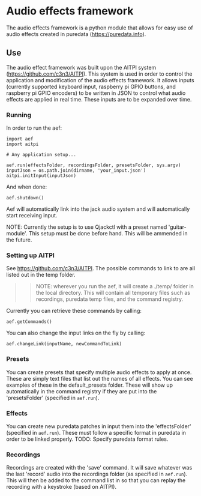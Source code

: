 # Audio effects framework
The audio effects framework is a python module that allows for easy use of audio effects created in puredata (https://puredata.info).

## Use
The audio effect framework was built upon the AITPI system (https://github.com/c3n3/AITPI). This system is used in order to control the application and modification of the audio effects framework. It allows inputs (currently supported keyboard input, raspberry pi GPIO buttons, and raspberry pi GPIO encoders) to be written in JSON to control what audio effects are applied in real time. These inputs are to be expanded over time.

### Running

In order to run the aef:

```
import aef
import aitpi

# Any application setup...

aef.run(effectsFolder, recordingsFolder, presetsFolder, sys.argv)
inputJson = os.path.join(dirname, 'your_input.json')
aitpi.initInput(inputJson)
```

And when done:

```
aef.shutdown()
```

Aef will automatically link into the jack audio system and will automatically start receiving input.

NOTE: Currently the setup is to use Qjackctl with a preset named 'guitar-module'. This setup must be done before hand. This will be ammended in the future.


### Setting up AITPI

See https://github.com/c3n3/AITPI. The possible commands to link to are all listed out in the temp folder.

>> NOTE: wherever you run the aef, it will create a ./temp/ folder in the local directory. This will contain all temporary files such as recordings, puredata temp files, and the command registry.

Currently you can retrieve these commands by calling:

```
aef.getCommands()
```

You can also change the input links on the fly by calling:

```
aef.changeLink(inputName, newCommandToLink)
```

### Presets

You can create presets that specify multiple audio effects to apply at once. These are simply text files that list out the names of all effects. You can see examples of these in the default_presets folder. These will show up automatically in the command registry if they are put into the 'presetsFolder' (specified in `aef.run`).


### Effects

You can create new puredata patches in input them into the 'effectsFolder' (specified in `aef.run`). These must follow a specific format in puredata in order to be linked properly. TODO: Specify puredata format rules.


### Recordings

Recordings are created with the 'save' command. It will save whatever was the last 'record' audio into the recordings folder (as specified in `aef.run`). This will then be added to the command list in so that you can replay the recording with a keystroke (based on AITPI).

